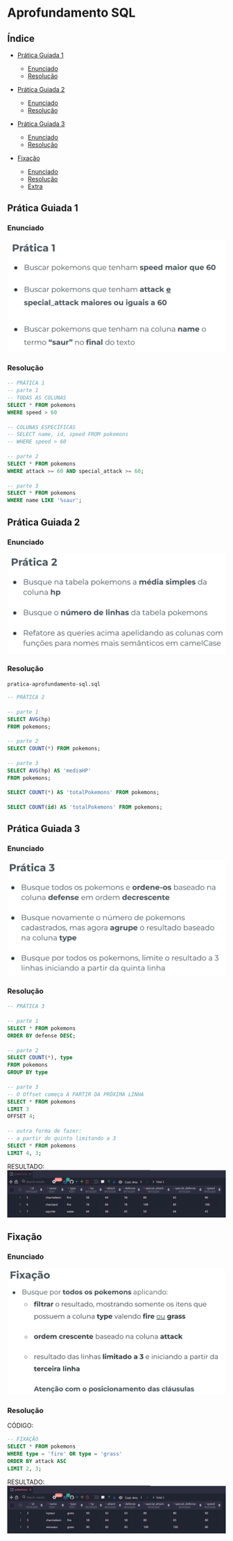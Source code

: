 # Aprofundamento SQL

## Índice

-   [Prática Guiada 1](#prática-guiada-1)

    -   [Enunciado](#enunciado)
    -   [Resolução](#resolução)

-   [Prática Guiada 2](#prática-guiada-2)

    -   [Enunciado](#enunciado-1)
    -   [Resolução](#resoluc3a7c3a3o-1)

-   [Prática Guiada 3](#prática-guiada-3)

    -   [Enunciado](#enunciado-2)
    -   [Resolução](#resoluc3a7c3a3o-2)

-   [Fixação](#fixação)

    -   [Enunciado](#enunciado-3)
    -   [Resolução](#resoluc3a7c3a3o-3)
    -   [Extra](#extra)

## Prática Guiada 1

### Enunciado

![Alt text](image.png)

### Resolução

```sql
-- PRÁTICA 1
-- parte 1
-- TODAS AS COLUNAS
SELECT * FROM pokemons
WHERE speed > 60

-- COLUNAS ESPECÍFICAS
-- SELECT name, id, speed FROM pokemons
-- WHERE speed > 60

-- parte 2
SELECT * FROM pokemons
WHERE attack >= 60 AND special_attack >= 60;

-- parte 3
SELECT * FROM pokemons
WHERE name LIKE '%saur';
```

## Prática Guiada 2

### Enunciado

![Alt text](image-1.png)

### Resolução

`pratica-aprofundamento-sql.sql`

```sql
-- PRÁTICA 2

-- parte 1
SELECT AVG(hp)
FROM pokemons;

-- parte 2
SELECT COUNT(*) FROM pokemons;

-- parte 3
SELECT AVG(hp) AS 'mediaHP'
FROM pokemons;

SELECT COUNT(*) AS 'totalPokemons' FROM pokemons;

SELECT COUNT(id) AS 'totalPokemons' FROM pokemons;
```

## Prática Guiada 3

### Enunciado

![Alt text](image-2.png)

### Resolução

```sql
-- PRÁTICA 3

-- parte 1
SELECT * FROM pokemons
ORDER BY defense DESC;

-- parte 2
SELECT COUNT(*), type
FROM pokemons
GROUP BY type

-- parte 3
-- O Offset começa A PARTIR DA PRÓXIMA LINHA
SELECT * FROM pokemons
LIMIT 3
OFFSET 4;

-- outra forma de fazer:
-- a partir do quinto limitando a 3
SELECT * FROM pokemons
LIMIT 4, 3;
```

RESULTADO:
![Alt text](image-5.png)

## Fixação

### Enunciado

![Alt text](image-3.png)

### Resolução

CÓDIGO:

```sql
-- FIXAÇÃO
SELECT * FROM pokemons
WHERE type = 'fire' OR type = 'grass'
ORDER BY attack ASC
LIMIT 2, 3;
```

RESULTADO:
![Alt text](image-4.png)
